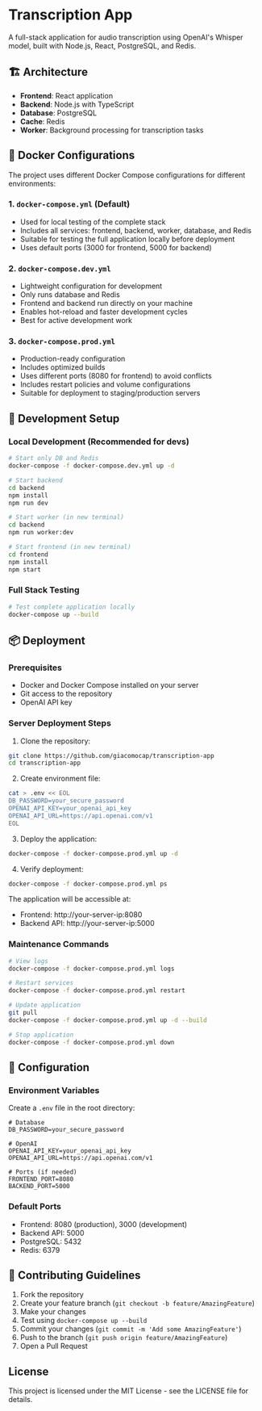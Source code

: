 # Transcription App

A full-stack application for audio transcription using OpenAI's Whisper model, built with Node.js, React, PostgreSQL, and Redis.

## 🏗️ Architecture

- **Frontend**: React application
- **Backend**: Node.js with TypeScript
- **Database**: PostgreSQL
- **Cache**: Redis
- **Worker**: Background processing for transcription tasks

## 🐳 Docker Configurations

The project uses different Docker Compose configurations for different environments:

### 1. `docker-compose.yml` (Default)
- Used for local testing of the complete stack
- Includes all services: frontend, backend, worker, database, and Redis
- Suitable for testing the full application locally before deployment
- Uses default ports (3000 for frontend, 5000 for backend)

### 2. `docker-compose.dev.yml`
- Lightweight configuration for development
- Only runs database and Redis
- Frontend and backend run directly on your machine
- Enables hot-reload and faster development cycles
- Best for active development work

### 3. `docker-compose.prod.yml`
- Production-ready configuration
- Includes optimized builds
- Uses different ports (8080 for frontend) to avoid conflicts
- Includes restart policies and volume configurations
- Suitable for deployment to staging/production servers

## 🚀 Development Setup

### Local Development (Recommended for devs)
```bash
# Start only DB and Redis
docker-compose -f docker-compose.dev.yml up -d

# Start backend
cd backend
npm install
npm run dev

# Start worker (in new terminal)
cd backend
npm run worker:dev

# Start frontend (in new terminal)
cd frontend
npm install
npm start
```

### Full Stack Testing
```bash
# Test complete application locally
docker-compose up --build
```

## 📦 Deployment

### Prerequisites
- Docker and Docker Compose installed on your server
- Git access to the repository
- OpenAI API key

### Server Deployment Steps

1. Clone the repository:
```bash
git clone https://github.com/giacomocap/transcription-app
cd transcription-app
```

2. Create environment file:
```bash
cat > .env << EOL
DB_PASSWORD=your_secure_password
OPENAI_API_KEY=your_openai_api_key
OPENAI_API_URL=https://api.openai.com/v1
EOL
```

3. Deploy the application:
```bash
docker-compose -f docker-compose.prod.yml up -d
```

4. Verify deployment:
```bash
docker-compose -f docker-compose.prod.yml ps
```

The application will be accessible at:
- Frontend: http://your-server-ip:8080
- Backend API: http://your-server-ip:5000

### Maintenance Commands

```bash
# View logs
docker-compose -f docker-compose.prod.yml logs

# Restart services
docker-compose -f docker-compose.prod.yml restart

# Update application
git pull
docker-compose -f docker-compose.prod.yml up -d --build

# Stop application
docker-compose -f docker-compose.prod.yml down
```

## 🔧 Configuration

### Environment Variables
Create a `.env` file in the root directory:

```env
# Database
DB_PASSWORD=your_secure_password

# OpenAI
OPENAI_API_KEY=your_openai_api_key
OPENAI_API_URL=https://api.openai.com/v1

# Ports (if needed)
FRONTEND_PORT=8080
BACKEND_PORT=5000
```

### Default Ports
- Frontend: 8080 (production), 3000 (development)
- Backend API: 5000
- PostgreSQL: 5432
- Redis: 6379

## 📝 Contributing Guidelines

1. Fork the repository
2. Create your feature branch (`git checkout -b feature/AmazingFeature`)
3. Make your changes
4. Test using `docker-compose up --build`
5. Commit your changes (`git commit -m 'Add some AmazingFeature'`)
6. Push to the branch (`git push origin feature/AmazingFeature`)
7. Open a Pull Request

## License

This project is licensed under the MIT License - see the LICENSE file for details.